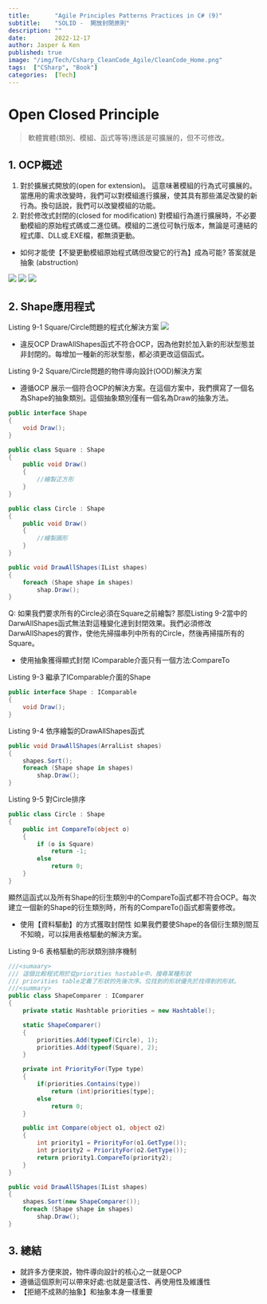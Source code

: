 ```yaml
---
title:       "Agile Principles Patterns Practices in C# (9)"
subtitle:    "SOLID -  開放封閉原則"
description: ""
date:        2022-12-17
author: Jasper & Ken
published: true
image: "/img/Tech/Csharp_CleanCode_Agile/CleanCode_Home.png"
tags:  ["CSharp", "Book"]
categories:  [Tech]
---
```


**O**pen **C**losed **P**rinciple
======
> 軟體實體(類別、模組、函式等等)應該是可擴展的，但不可修改。

## 1. OCP概述

1. 對於擴展式開放的(open for extension)。
這意味著模組的行為式可擴展的。當應用的需求改變時，我們可以對模組進行擴展，使其具有那些滿足改變的新行為。換句話說，我們可以改變模組的功能。
2. 對於修改式封閉的(closed for modification)
對模組行為進行擴展時，不必要動模組的原始程式碼或二進位碼。模組的二進位可執行版本，無論是可連結的程式庫、DLL或.EXE檔，都無須更動。

* 如何才能使【不變更動模組原始程式碼但改變它的行為】成為可能?
答案就是抽象 (abstruction)

![](/img/Tech/Csharp_CleanCode_Agile/Chapter9_OCP/9_1.png)
![](/img/Tech/Csharp_CleanCode_Agile/Chapter9_OCP/9_2.png)
![](/img/Tech/Csharp_CleanCode_Agile/Chapter9_OCP/9_3.png)

## 2. Shape應用程式

Listing 9-1 Square/Circle問題的程式化解決方案
![](/img/Tech/Csharp_CleanCode_Agile/Chapter9_OCP/Listing9-1.png)

* 違反OCP
DrawAllShapes函式不符合OCP，因為他對於加入新的形狀型態並非封閉的。每增加一種新的形狀型態，都必須更改這個函式。


Listing 9-2 Square/Circle問題的物件導向設計(OOD)解決方案
* 遵循OCP
展示一個符合OCP的解決方案。在這個方案中，我們撰寫了一個名為Shape的抽象類別。這個抽象類別僅有一個名為Draw的抽象方法。

```csharp
public interface Shape
{
    void Draw();
}

public class Square : Shape
{
    public void Draw()
    {
        //繪製正方形
    }
}

public class Circle : Shape
{
    public void Draw()
    {
        //繪製圓形
    }
}

public void DrawAllShapes(IList shapes)
{
    foreach (Shape shape in shapes)
        shap.Draw();
}
```


Q: 如果我們要求所有的Circle必須在Square之前繪製?
那麼Listing 9-2當中的DarwAllShapes函式無法對這種變化達到封閉效果。我們必須修改DarwAllShapes的實作，使他先掃描串列中所有的Circle，然後再掃描所有的Square。

* 使用抽象獲得顯式封閉
IComparable介面只有一個方法:CompareTo

Listing 9-3 繼承了IComparable介面的Shape

```csharp
public interface Shape : IComparable
{
    void Draw();
}
```

Listing 9-4 依序繪製的DrawAllShapes函式

```csharp
public void DrawAllShapes(ArralList shapes)
{
    shapes.Sort();
    foreach (Shape shape in shapes)
        shap.Draw();
}
```

Listing 9-5 對Circle排序

```csharp
public class Circle : Shape
{
    public int CompareTo(object o)
    {
        if (o is Square)
            return -1;
        else
            return 0;
    }
}
```

顯然這函式以及所有Shape的衍生類別中的CompareTo函式都不符合OCP。每次建立一個新的Shape的衍生類別時，所有的CompareTo()函式都需要修改。

* 使用【資料驅動】的方式獲取封閉性
    如果我們要使Shape的各個衍生類別間互不知曉，可以採用表格驅動的解決方案。

Listing 9-6 表格驅動的形狀類別排序機制

```csharp
///<sumaary>
/// 這個比較程式用於從priorities hastable中，搜尋某種形狀
/// priorities table定義了形狀的先後次序。位找到的形狀優先於找得到的形狀。
///<summary>
public class ShapeComparer : IComparer
{
    private static Hashtable priorities = new Hashtable();

    static ShapeComparer()
    {
        priorities.Add(typeof(Circle), 1);
        priorities.Add(typeof(Square), 2);
    }

    private int PriorityFor(Type type)
    {
        if(priorities.Contains(type))
            return (int)priorities[type];
        else
            return 0;
    }

    public int Compare(object o1, object o2)
    {
        int priority1 = PriorityFor(o1.GetType());
        int priority2 = PriorityFor(o2.GetType());
        return priority1.CompareTo(priority2);
    }
}

public void DrawAllShapes(IList shapes)
{
    shapes.Sort(new ShapeComparer());
    foreach (Shape shape in shapes)
        shap.Draw();
}
```
	
## 3. 總結

* 就許多方便來說，物件導向設計的核心之一就是OCP
* 遵循這個原則可以帶來好處:也就是靈活性、再使用性及維護性
* 【拒絕不成熟的抽象】和抽象本身一樣重要
